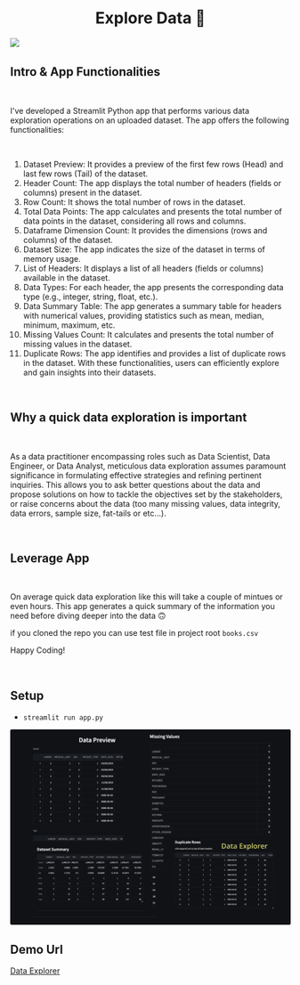 # <center>Explore Data 🔬</center>
<img src="https://tinyurl.com/27fclmzb" style="max-width: 100%;">

## Intro & App Functionalities

<br>

I've developed a Streamlit Python app that performs various data exploration operations on an uploaded dataset. The app offers the following functionalities:

<br>

1. Dataset Preview: It provides a preview of the first few rows (Head) and last few rows (Tail) of the dataset.
2. Header Count: The app displays the total number of headers (fields or columns) present in the dataset.
3. Row Count: It shows the total number of rows in the dataset.
4. Total Data Points: The app calculates and presents the total number of data points in the dataset, considering all rows and columns.
5. Dataframe Dimension Count: It provides the dimensions (rows and columns) of the dataset.
6. Dataset Size: The app indicates the size of the dataset in terms of memory usage.
7. List of Headers: It displays a list of all headers (fields or columns) available in the dataset.
8. Data Types: For each header, the app presents the corresponding data type (e.g., integer, string, float, etc.).
9. Data Summary Table: The app generates a summary table for headers with numerical values, providing statistics such as mean, median, minimum, maximum, etc.
10. Missing Values Count: It calculates and presents the total number of missing values in the dataset.
11. Duplicate Rows: The app identifies and provides a list of duplicate rows in the dataset.
With these functionalities, users can efficiently explore and gain insights into their datasets.


<br>

## Why a quick data exploration is important

<br>

As a data practitioner encompassing roles such as Data Scientist, Data Engineer, or Data Analyst, meticulous data exploration assumes paramount significance in formulating effective strategies and refining pertinent inquiries. This allows you to ask better questions about the data and propose solutions on how to tackle the objectives set by the stakeholders, or raise concerns about the data (too many missing values, data integrity, data errors, sample size, fat-tails or etc...).


<br>

## Leverage App

<br>

On average quick data exploration like this will take a couple of mintues or even hours. This app generates a quick summary of the information you need before diving deeper into the data 🙃 

if you cloned the repo you can use test file in project root `books.csv`

Happy Coding!


<br>

## Setup

- `streamlit run app.py`



<img src="app.png" alt="Data Explorer"/>


<br>

## Demo Url

[Data Explorer]()



